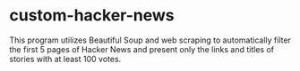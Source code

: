 # custom-hacker-news
This program utilizes Beautiful Soup and web scraping to automatically filter the first 5 pages of Hacker News and present only the links and titles of stories with at least 100 votes.
